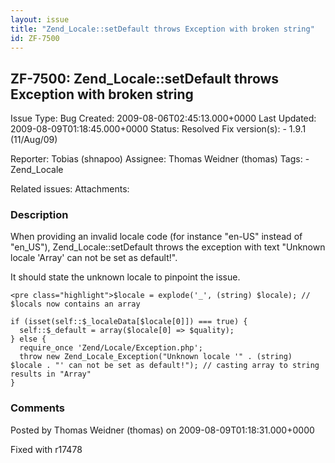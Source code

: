 ```yaml
---
layout: issue
title: "Zend_Locale::setDefault throws Exception with broken string"
id: ZF-7500
---
```


ZF-7500: Zend\_Locale::setDefault throws Exception with broken string
---------------------------------------------------------------------

 Issue Type: Bug Created: 2009-08-06T02:45:13.000+0000 Last Updated: 2009-08-09T01:18:45.000+0000 Status: Resolved Fix version(s): - 1.9.1 (11/Aug/09)
 
 Reporter:  Tobias (shnapoo)  Assignee:  Thomas Weidner (thomas)  Tags: - Zend\_Locale
 
 Related issues: 
 Attachments: 
### Description

When providing an invalid locale code (for instance "en-US" instead of "en\_US"), Zend\_Locale::setDefault throws the exception with text "Unknown locale 'Array' can not be set as default!".

It should state the unknown locale to pinpoint the issue.

 
    <pre class="highlight">$locale = explode('_', (string) $locale); // $locals now contains an array
                
    if (isset(self::$_localeData[$locale[0]]) === true) {
      self::$_default = array($locale[0] => $quality);
    } else {
      require_once 'Zend/Locale/Exception.php';
      throw new Zend_Locale_Exception("Unknown locale '" . (string) $locale . "' can not be set as default!"); // casting array to string results in "Array"
    }

 

 

### Comments

Posted by Thomas Weidner (thomas) on 2009-08-09T01:18:31.000+0000

Fixed with r17478

 

 